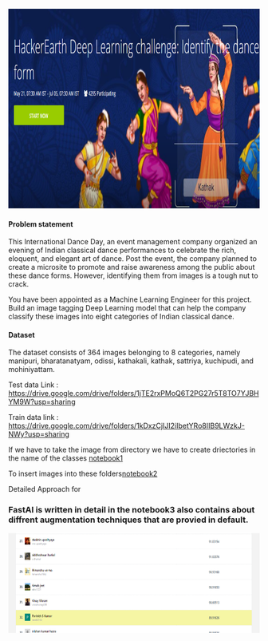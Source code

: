 
<p><img src="https://github.com/parinith/Identify_the_dance-FastAI-/blob/master/dance2.PNG" width="800" height="400"></p>

<h4>Problem statement</h4>

This International Dance Day, an event management company organized an evening of Indian classical dance performances to celebrate the rich, eloquent, and elegant art of dance. Post the event, the company planned to create a microsite to promote and raise awareness among the public about these dance forms. However, identifying them from images is a tough nut to crack.

You have been appointed as a Machine Learning Engineer for this project. Build an image tagging Deep Learning model that can help the company classify these images into eight categories of Indian classical dance.

<h4>Dataset</h4>


The dataset consists of 364 images belonging to 8 categories, namely manipuri, bharatanatyam, odissi, kathakali, kathak, sattriya, kuchipudi, and mohiniyattam.

Test data Link : https://drive.google.com/drive/folders/1jTE2rxPMoQ6T2PG27r5T8TO7YJBHYM9W?usp=sharing

Train data link : https://drive.google.com/drive/folders/1kDxzCjIJI2iIbetYRo8IIB9LWzkJ-NWy?usp=sharing

If we have to take the image from directory we have to create driectories in the name of the classes <a href= "https://github.com/parinith/Identify_the_dance-FastAI-/blob/master/createdir.ipynb">notebook1</a>

To insert images into these folders<a href ="https://github.com/parinith/Identify_the_dance-FastAI-/blob/master/imageintofolder.ipynb">notebook2</a>


Detailed Approach for <h3>FastAI</f3> is written in detail in the <a herf='https://github.com/parinith/Identify_the_dance-FastAI-/commit/6ee5e26cfdef4a14b48f42a83b69881141d512a8' >notebook3</a> also contains about diffrent augmentation techniques that are provied in default.
<p><img src="https://github.com/parinith/Identify_the_dance-FastAI-/blob/master/dance.PNG" width="600" height="200"></p>
